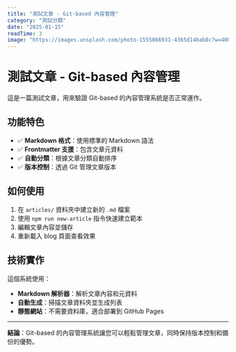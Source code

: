 ```yaml
---
title: "測試文章 - Git-based 內容管理"
category: "測試分類"
date: "2025-01-15"
readTime: 3
image: "https://images.unsplash.com/photo-1555066931-4365d14bab8c?w=400&h=200&fit=crop"
---
```


# 測試文章 - Git-based 內容管理

這是一篇測試文章，用來驗證 Git-based 的內容管理系統是否正常運作。

## 功能特色

- ✅ **Markdown 格式**：使用標準的 Markdown 語法
- ✅ **Frontmatter 支援**：包含文章元資料
- ✅ **自動分類**：根據文章分類自動排序
- ✅ **版本控制**：透過 Git 管理文章版本

## 如何使用

1. 在 `articles/` 資料夾中建立新的 `.md` 檔案
2. 使用 `npm run new-article` 指令快速建立範本
3. 編輯文章內容並儲存
4. 重新載入 blog 頁面查看效果

## 技術實作

這個系統使用：
- **Markdown 解析器**：解析文章內容和元資料
- **自動生成**：掃描文章資料夾並生成列表
- **靜態網站**：不需要資料庫，適合部署到 GitHub Pages

---

**結論**：Git-based 的內容管理系統讓您可以輕鬆管理文章，同時保持版本控制和備份的優勢。
